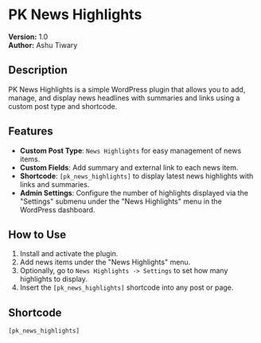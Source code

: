 # PK News Highlights

**Version:** 1.0  
**Author:** Ashu Tiwary

## Description
PK News Highlights is a simple WordPress plugin that allows you to add, manage, and display news headlines with summaries and links using a custom post type and shortcode.

## Features
- **Custom Post Type**: `News Highlights` for easy management of news items.
- **Custom Fields**: Add summary and external link to each news item.
- **Shortcode**: `[pk_news_highlights]` to display latest news highlights with links and summaries.
- **Admin Settings**: Configure the number of highlights displayed via the "Settings" submenu under the "News Highlights" menu in the WordPress dashboard.

## How to Use
1. Install and activate the plugin.
2. Add news items under the "News Highlights" menu.
3. Optionally, go to `News Highlights -> Settings` to set how many highlights to display.
4. Insert the `[pk_news_highlights]` shortcode into any post or page.

## Shortcode
```plaintext
[pk_news_highlights]
